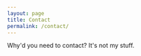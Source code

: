 ```yaml
---
layout: page
title: Contact
permalink: /contact/
---
```


Why'd you need to contact? It's not my stuff.
